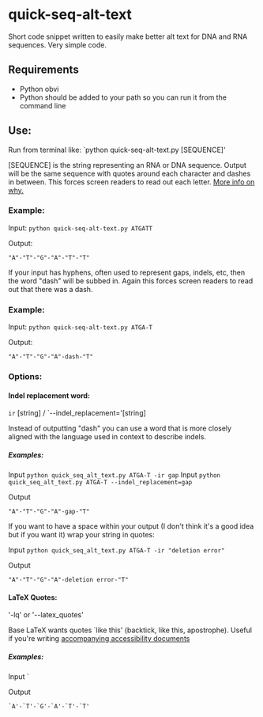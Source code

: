 # quick-seq-alt-text
Short code snippet written to easily make better alt text for DNA and RNA sequences. Very simple code. 

## Requirements
- Python obvi
- Python should be added to your path so you can run it from the command line

## Use:
Run from terminal like: `python quick-seq-alt-text.py [SEQUENCE]'

[SEQUENCE] is the string representing an RNA or DNA sequence. Output will be the same sequence with quotes around each character and dashes in between. This forces screen readers to read out each letter. [More info on why.](https://github.com/JCDCalso/accessible-tex-skeletonizer/wiki/How-to-write-Alt-Text-for-DNA-and-RNA-Sequences#screen-reader-considerations)

### Example:

Input: `python quick-seq-alt-text.py ATGATT`

Output: 
```
"A"-"T"-"G"-"A"-"T"-"T"

```

If your input has hyphens, often used to represent gaps, indels, etc, then the word "dash" will be subbed in. Again this forces screen readers to read out that there was a dash.

### Example:

Input: `python quick-seq-alt-text.py ATGA-T`

Output: 
```
"A"-"T"-"G"-"A"-dash-"T"

```

### Options:

#### Indel replacement word:

`ir` [string] / `--indel_replacement='[string]

Instead of outputting "dash" you can use a word that is more closely aligned with the language used in context to describe indels.

##### Examples:

Input `python quick_seq_alt_text.py ATGA-T -ir gap`
Input `python quick_seq_alt_text.py ATGA-T --indel_replacement=gap`

Output 
```
"A"-"T"-"G"-"A"-gap-"T"

```

If you want to have a space within your output (I don't think it's a good idea but if you want it) wrap your string in quotes:

Input `python quick_seq_alt_text.py ATGA-T -ir "deletion error"`

Output 
```
"A"-"T"-"G"-"A"-deletion error-"T"

```

#### LaTeX Quotes:

'-lq' or '--latex_quotes'

Base LaTeX wants quotes `like this' (backtick, like this, apostrophe). Useful if you're writing [accompanying accessibility documents](https://github.com/JCDCalso/accessible-tex-skeletonizer/wiki/About#structure-of-the-accompanying-document)

##### Examples:

Input `

Output 
```
`A'-`T'-`G'-`A'-`T'-`T'

```
